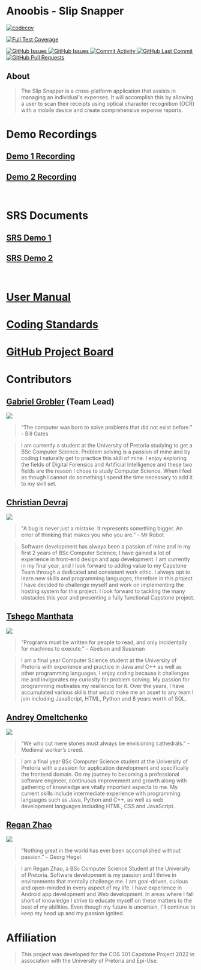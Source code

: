 # Anoobis - Slip Snapper

<!-- Code Coverage badges 
============================ -->
[![codecov](https://codecov.io/gh/COS301-SE-2022/Slip-Snapper/branch/develop/graph/badge.svg?token=5WLXQ1T5QA)](https://codecov.io/gh/COS301-SE-2022/Slip-Snapper)
<!-- Build badges
============================
(GitHub Actions) -->
[![Full Test Coverage](https://github.com/COS301-SE-2022/Slip-Snapper/actions/workflows/full.yml/badge.svg?branch=develop)](https://github.com/COS301-SE-2022/Slip-Snapper/actions/workflows/full.yml)

<!-- Requirements badges 
============================
(libraries.io which needs the repo to be public to be used) -->
<a href = "https://libraries.io/github/COS301-SE-2022/Slip-Snapper">
  <img alt="GitHub Issues" src="https://img.shields.io/librariesio/github/COS301-SE-2022/Slip-Snapper">
</a>


<!-- Issue  Tracking badges
============================ -->

<!-- Issues -->
<a href = "https://github.com/COS301-SE-2022/Slip-Snapper/issues">
  <img alt="GitHub Issues" src="https://img.shields.io/github/issues/COS301-SE-2022/Slip-Snapper?style=flat-square">
</a>

<!-- Monitoring badges 
============================ -->
<a href = "https://github.com/COS301-SE-2022/Slip-Snapper/commits">
  <img alt="Commit Activity" src="https://img.shields.io/github/commit-activity/w/COS301-SE-2022/Slip-Snapper?color=green&style=flat-square">
</a>

<a href = "https://github.com/COS301-SE-2022/Slip-Snapper/commits">
  <img alt="GitHub Last Commit" src="https://img.shields.io/github/last-commit/COS301-SE-2022/Slip-Snapper?color=pink&style=flat-square">
</a>

<a href= "https://github.com/COS301-SE-2022/Slip-Snapper/pulls">
  <img alt="GitHub Pull Requests" src="https://img.shields.io/github/issues-pr/COS301-SE-2022/Slip-Snapper?style=flat-square">
</a>





## About

> The Slip Snapper is a cross-platform application that assists in managing an individual's expenses.
> It will accomplish this by allowing a user to scan their receipts using optical character recognition (OCR) with a mobile device and create comprehensive expense reports.

# Demo Recordings
## [Demo 1 Recording](https://drive.google.com/file/d/1F5nRM36T2q_Rkogoo7CNIZbtYbMClWut/view?usp=sharing)
<!-- TODO: Insert SRS Demo 2 Document -->
## [Demo 2 Recording](https://drive.google.com/file/d/1wLIFnKHJh7Q3rNDHcftW2L89lJFEFFai/view?usp=sharing)

<br>

# SRS Documents
## [SRS Demo 1](https://github.com/COS301-SE-2022/Slip-Snapper/files/8682609/COS301_SRS_Anoobis.pdf)
<!-- TODO: Insert SRS Demo 2 Document -->
## [SRS Demo 2]()
<br>

# [User Manual]()
# [Coding Standards]()

# [GitHub Project Board](https://github.com/COS301-SE-2022/Slip-Snapper/projects/1)

# Contributors


## [Gabriel Grobler](https://github.com/Grobbies26) (Team Lead)

<a href="https://linkedin.com/in/gabriel-grobler-865601238/" target="blank">
<img src="https://img.shields.io/badge/LinkedIn-0077B5?style=for-the-badge&logo=linkedin&logoColor=white"></a>

> “The computer was born to solve problems that did not exist before.” - Bill Gates

> I am currently a student at the University of Pretoria studying to get a BSc Computer Science. Problem solving is a passion of mine and by coding I naturally get to practice this skill of mine. I enjoy exploring the fields of Digital Forensics and Artificial Intelligence and these two fields are the reason I chose to study Computer Science. When I feel as though I cannot do something I spend the time necessary to add it to my skill set.


## [Christian Devraj](https://github.com/KenanDevraj)

<a href="https://linkedin.com/in/christian-devraj-240599229/" target="blank">
<img src="https://img.shields.io/badge/LinkedIn-0077B5?style=for-the-badge&logo=linkedin&logoColor=white"></a>

> "A bug is never just a mistake. It represents something bigger. An error of thinking that makes you who you are." - Mr Robot

> Software development has always been a passion of mine and in my first 2 years of BSc Computer Science, I have gained a lot of experience in front-end design and app development. I am currently in my final year, and I look forward to adding value to my Capstone Team through a dedicated and consistent work ethic. I always opt to learn new skills and programming languages, therefore in this project I have decided to challenge myself and work on implementing the hosting system for this project. I look forward to tackling the many obstacles this year and presenting a fully functional Capstone project.


## [Tshego Manthata](https://github.com/SeePeeYou)

<a href="https://linkedin.com/in/tshegofatso-m-83a640120/" target="blank">
<img src="https://img.shields.io/badge/LinkedIn-0077B5?style=for-the-badge&logo=linkedin&logoColor=white"></a>

> “Programs must be written for people to read, and only incidentally for machines to execute.” - Abelson and Sussman

> I am a final year Computer Science student at the University of Pretoria with experience and practice in Java and C++ as well as other programming languages. I enjoy coding because it challenges me and invigorates my curiosity for problem solving. My passion for programming motivates my resilience for it. Over the years, I have accumulated various skills that would make me an asset to any team I join including JavaScript, HTML, Python and 8 years worth of SQL.


## [Andrey Omeltchenko](https://github.com/druha4087)

<a href="https://linkedin.com/in/andrey-omeltchenko-65401b228/" target="blank">
<img src="https://img.shields.io/badge/LinkedIn-0077B5?style=for-the-badge&logo=linkedin&logoColor=white"></a>

> “We who cut mere stones must always be envisioning cathedrals.” - Medieval worker’s creed.

> I am a final year BSc Computer Science student at the University of Pretoria with a passion for application development and specifically the frontend domain. On my journey to becoming a professional software engineer, continuous improvement and growth along with gathering of knowledge are vitally important aspects to me. My current skills include intermediate experience with programming languages such as Java, Python and C++, as well as web development languages including HTML, CSS and JavaScript.


## [Regan Zhao](https://github.com/JurassicRegz)

<a href="https://linkedin.com/in/regan-zhao-743533238/" target="blank"><img src="https://img.shields.io/badge/LinkedIn-0077B5?style=for-the-badge&logo=linkedin&logoColor=white"></a>

> “Nothing great in the world has ever been accomplished without passion.” – Georg Hegel.  

> I am Regan Zhao, a BSc Computer Science Student at the University of Pretoria. Software development is my passion and I thrive in environments that mentally challenge me. I am goal-driven, curious and open-minded in every aspect of my life. I have experience in Android app development and Web development. In areas where I fall short of knowledge I strive to educate myself on these matters to the best of my abilities. Even though my future is uncertain, I'll continue to keep my head up and my passion ignited.



# Affiliation
> This project was developed for the COS 301 Capstone Project 2022 in association with the University of Pretoria and Epi-Use.
